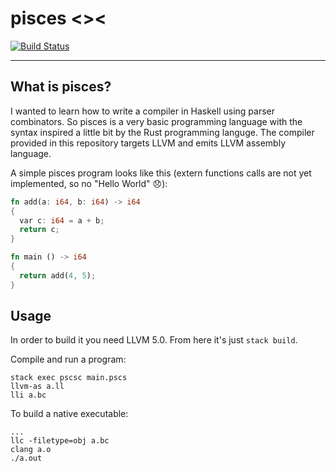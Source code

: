 # pisces <><

[![Build Status](https://travis-ci.org/ob-fun-ws17/studienarbeit-pisces.svg?branch=master)](https://travis-ci.org/ob-fun-ws17/studienarbeit-pisces)

---

## What is pisces?

I wanted to learn how to write a compiler in Haskell using parser combinators.
So pisces is a very basic programming language with the syntax inspired a little
bit by the Rust programming languge. The compiler provided in this repository
targets LLVM and emits LLVM assembly language.

A simple pisces program looks like this (extern functions calls are not yet
implemented, so no "Hello World" 😞):

```rust
fn add(a: i64, b: i64) -> i64
{
  var c: i64 = a + b;
  return c;
}

fn main () -> i64
{
  return add(4, 5);
}
```

## Usage

In order to build it you need LLVM 5.0. From here it's just `stack build`.

Compile and run a program:

```
stack exec pscsc main.pscs
llvm-as a.ll
lli a.bc
```

To build a native executable:

```
...
llc -filetype=obj a.bc
clang a.o
./a.out
```
